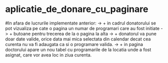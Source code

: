 # aplicatie_de_donare_cu_paginare

#In afara de lucrurile implementate anterior:
-> + in cadrul donatorului se pot vizualiza pe cate o pagina un numar de programari care au fost initiate
-> + butoane pentru trecerea de la o pagina la alta
-> + donatorul va pune doar date valide, orice data mai mica selectata din calendar decat cea curenta nu va fi adaugata
     ca si o programare valida.
-> + in pagina doctorului apare un nou tabel cu programarile de la locatia unde a fost asignat, care vor avea loc in ziua          curenta.
